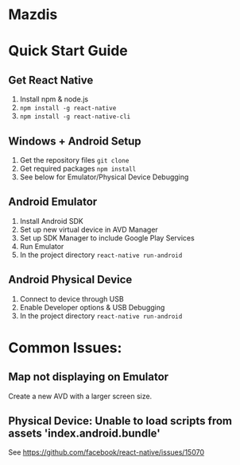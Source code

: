 # Mazdis

# Quick Start Guide
## Get React Native
1. Install npm & node.js
2. `npm install -g react-native`
3. `npm install -g react-native-cli`

## Windows + Android Setup
1. Get the repository files `git clone`
2. Get required packages `npm install`
3. See below for Emulator/Physical Device Debugging

## Android Emulator
1. Install Android SDK
2. Set up new virtual device in AVD Manager
3. Set up SDK Manager to include Google Play Services
4. Run Emulator
5. In the project directory `react-native run-android`

## Android Physical Device
1. Connect to device through USB
2. Enable Developer options & USB Debugging
3. In the project directory `react-native run-android`

# Common Issues:
## Map not displaying on Emulator
Create a new AVD with a larger screen size.

## Physical Device: Unable to load scripts from assets 'index.android.bundle' 
See https://github.com/facebook/react-native/issues/15070
